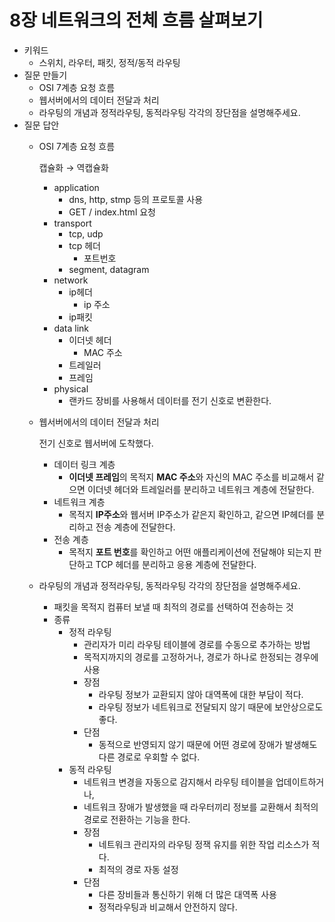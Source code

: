 # 8장 네트워크의 전체 흐름 살펴보기

- 키워드
    - 스위치, 라우터, 패킷, 정적/동적 라우팅
- 질문 만들기
    - OSI 7계층 요청 흐름
    - 웹서버에서의 데이터 전달과 처리
    - 라우팅의 개념과 정적라우팅, 동적라우팅 각각의 장단점을 설명해주세요.
- 질문 답안
    - OSI 7계층 요청 흐름

      캡슐화 → 역캡슐화

        - application
            - dns, http, stmp 등의 프로토콜 사용
            - GET / index.html 요청
        - transport
            - tcp, udp
            - tcp 헤더
                - 포트번호
            - segment, datagram
        - network
            - ip헤더
                - ip 주소
            - ip패킷
        - data link
            - 이더넷 헤더
                - MAC 주소
            - 트레일러
            - 프레임
        - physical
            - 랜카드 장비를 사용해서 데이터를 전기 신호로 변환한다.
    - 웹서버에서의 데이터 전달과 처리

      전기 신호로 웹서버에 도착했다.

        - 데이터 링크 계층
            - **이더넷 프레임**의 목적지 **MAC 주소**와 자신의 MAC 주소를 비교해서 같으면 이더넷 헤더와 트레일러를 분리하고 네트워크 계층에 전달한다.
        - 네트워크 계층
            - 목적지 **IP주소**와 웹서버 IP주소가 같은지 확인하고, 같으면 IP헤더를 분리하고 전송 계층에 전달한다.
        - 전송 계층
            - 목적지 **포트 번호**를 확인하고 어떤 애플리케이션에 전달해야 되는지 판단하고 TCP 헤더를 분리하고 응용 계층에 전달한다.
    - 라우팅의 개념과 정적라우팅, 동적라우팅 각각의 장단점을 설명해주세요.
        - 패킷을 목적지 컴퓨터 보낼 때 최적의 경로를 선택하여 전송하는 것
        - 종류
            - 정적 라우팅
                - 관리자가 미리 라우팅 테이블에 경로를 수동으로 추가하는 방법
                - 목적지까지의 경로를 고정하거나, 경로가 하나로 한정되는 경우에 사용
                - 장점
                    - 라우팅 정보가 교환되지 않아 대역폭에 대한 부담이 적다.
                    - 라우팅 정보가 네트워크로 전달되지 않기 때문에 보안상으로도 좋다.
                - 단점
                    - 동적으로 반영되지 않기 때문에 어떤 경로에 장애가 발생해도 다른 경로로 우회할 수 없다.
            - 동적 라우팅
                - 네트워크 변경을 자동으로 감지해서 라우팅 테이블을 업데이트하거나,
                - 네트워크 장애가 발생했을 때 라우터끼리 정보를 교환해서 최적의 경로로 전환하는 기능을 한다.
                - 장점
                    - 네트워크 관리자의 라우팅 정잭 유지를 위한 작업 리소스가 적다.
                    - 최적의 경로 자동 설정
                - 단점
                    - 다른 장비들과 통신하기 위해 더 많은 대역폭 사용
                    - 정적라우팅과 비교해서 안전하지 않다.